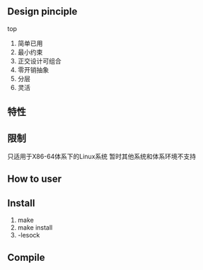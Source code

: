 ## Design pinciple
top
1. 简单已用
2. 最小约束
3. 正交设计可组合
4. 零开销抽象
5. 分层
6. 灵活


## 特性


## 限制
只适用于X86-64体系下的Linux系统
暂时其他系统和体系环境不支持


## How to user


## Install
1. make
2. make install
3. -lesock

## Compile



